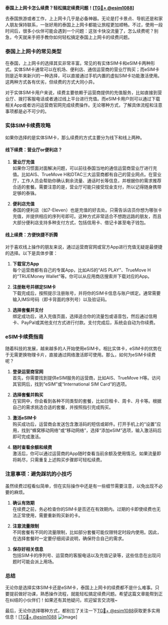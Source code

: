 **泰国上上网卡怎么续费？轻松搞定续费问题！[[TG💪+ @esim1088](https://t.me/s/esim1088)]**

去泰国旅游或者工作，上上网卡几乎是必备神器。无论是打卡景点、导航还是和家人朋友保持联系，一张好用的泰国上上网卡都能让旅程更加顺畅。不过，使用一段时间后，很多小伙伴可能会遇到一个问题：这张卡快没流量了，怎么续费呢？别急，今天就来手把手教你如何轻松搞定泰国上上网卡的续费问题。

### 泰国上上网卡的常见类型

在泰国，上上网卡的选择其实非常丰富。常见的有实体SIM卡和eSIM卡两种形式。实体SIM卡通常可以在机场、便利店、通信运营商的营业厅购买；而eSIM卡则是近年来新兴的一种选择，可以直接通过手机内置的虚拟SIM卡功能激活使用。这两种方式各有优劣，但续费的方式大同小异。

对于实体SIM卡用户来说，续费主要依赖于运营商提供的充值服务，比如直接到营业厅、拨打客服电话或者通过线上平台进行充值。而eSIM卡用户则可以通过下载相关App或者访问运营商官网完成续费操作。无论哪种方式，了解具体流程和注意事项都是必不可少的。

### 实体SIM卡续费攻略

如果你选择的是实体SIM卡，那么续费的方式主要分为线下和线上两种。

#### 线下续费：营业厅or便利店？

1. **营业厅充值**  
   如果你习惯面对面解决问题，可以前往泰国当地的通信运营商营业厅进行充值。比如AIS、TrueMove H和DTAC三大运营商都有自己的营业网点。在营业厅，工作人员会帮助你确认剩余流量、通话时长等信息，并根据你的需求推荐合适的套餐。需要注意的是，营业厅可能只接受现金支付，所以记得随身携带足够的泰铢。

2. **便利店充值**  
   泰国的便利店（如7-Eleven）也是充值的好去处。只需告诉店员你想为哪张卡充值，并提供相应的序列号即可。这种方式非常适合不想跑远路的朋友，而且大部分便利店支持多种支付方式，包括信用卡、借记卡甚至电子钱包。

#### 线上续费：方便快捷不折腾

对于喜欢线上操作的朋友来说，通过运营商官网或官方App进行充值无疑是最便捷的选择。以下是具体步骤：

1. **下载官方App**  
   每个运营商都有自己的专属App，比如AIS的“AIS PLAY”、TrueMove H的“TRUEMoney Wallet”等。你可以从应用商店搜索并下载对应的App。

2. **注册账号并绑定SIM卡**  
   下载完成后，按照提示注册账号，并将你的SIM卡信息与账户绑定。通常需要输入IMSI号码（即卡背面的序列号）以及验证码。

3. **选择套餐并支付**  
   绑定成功后，进入充值页面，选择适合你的流量包或语音包，然后通过信用卡、PayPal或其他支付方式进行付款。支付完成后，系统会自动为你续费。

### eSIM卡续费指南

随着科技的发展，越来越多的人开始使用eSIM卡。相比实体卡，eSIM卡的优势在于无需更换物理卡片，直接通过网络激活即可使用。那么，如何为eSIM卡续费呢？

1. **登录运营商官网**  
   首先，你需要找到提供eSIM服务的运营商，比如AIS、TrueMove H等。访问其官网后，找到“eSIM”或“International SIM Card”的选项。

2. **选择套餐并购买**  
   在官网中，你会看到各种不同类型的套餐，比如日租卡、周卡、月卡等。根据自己的需求挑选合适的套餐，并按照指引完成购买。

3. **激活eSIM卡**  
   购买成功后，运营商会发送包含激活码的短信或邮件。打开手机上的“设置”应用，找到“蜂窝移动网络”或“移动网络”，选择“添加eSIM”选项，输入激活码后即可完成激活。

4. **随时查看余额和续费**  
   激活后，你可以通过运营商的App随时查看当前余额及使用情况。如果流量即将耗尽，只需重复上述购买步骤即可轻松续费。

### 注意事项：避免踩坑的小技巧

虽然续费过程看似简单，但在实际操作中还是有一些细节需要注意，以免出现不必要的麻烦。

1. **确认有效期**  
   在续费之前，务必检查你的SIM卡是否还在有效期内。过期的卡即使续费也无法正常使用，需要重新购买新的卡。

2. **注意流量限制**  
   不同套餐有不同的流量限制，比如部分套餐可能仅限特定时段内使用。因此，在选择套餐时一定要仔细阅读说明，确保符合自己的需求。

3. **保存好相关信息**  
   包括SIM卡的序列号、运营商的客服电话以及充值记录等，这些信息在出现问题时可能会派上用场。

### 总结

无论你是选择实体SIM卡还是eSIM卡，泰国上上网卡的续费都不是什么难事。只要提前做好功课，熟悉操作流程，就能轻松搞定续费问题。希望这篇文章能帮到正在纠结的小伙伴们！如果还有其他疑问，欢迎留言交流哦~

最后，无论你选择哪种方式，都别忘了关注一下[TG💪+ @esim1088](https://t.me/s/esim1088)获取更多实用信息！[[TG💪+ @esim1088](https://t.me/s/esim1088) ![Image](https://i.postimg.cc/4NQfJmqS/Snipaste-2025-05-13-00-14-12.png)]